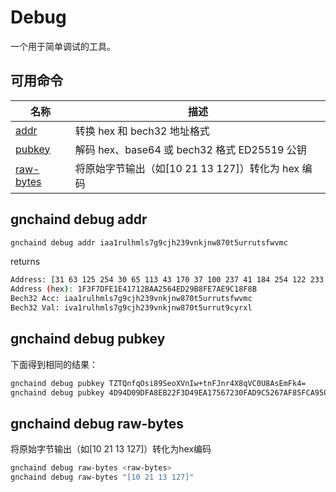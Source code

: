 # Debug

一个用于简单调试的工具。

## 可用命令

| 名称          | 描述                                              |
| ------------- | ------------------------------------------------- |
| [addr]()      | 转换 hex 和 bech32 地址格式                       |
| [pubkey]()    | 解码 hex、base64 或 bech32 格式 ED25519 公钥      |
| [raw-bytes]() | 将原始字节输出（如[10 21 13 127]）转化为 hex 编码 |

## gnchaind debug addr

```bash
gnchaind debug addr iaa1rulhmls7g9cjh239vnkjnw870t5urrutsfwvmc
```

returns

```bash
Address: [31 63 125 254 30 65 113 43 170 37 100 237 41 184 254 122 233 193 143 139]
Address (hex): 1F3F7DFE1E41712BAA2564ED29B8FE7AE9C18F8B
Bech32 Acc: iaa1rulhmls7g9cjh239vnkjnw870t5urrutsfwvmc
Bech32 Val: iva1rulhmls7g9cjh239vnkjnw870t5urrut9cyrxl
```

## gnchaind debug pubkey

下面得到相同的结果：

```bash
gnchaind debug pubkey TZTQnfqOsi89SeoXVnIw+tnFJnr4X8qVC0U8AsEmFk4=
gnchaind debug pubkey 4D94D09DFA8EB22F3D49EA17567230FAD9C5267AF85FCA950B453C02C126164E
```

## gnchaind debug raw-bytes

将原始字节输出（如[10 21 13 127]）转化为hex编码

```bash
gnchaind debug raw-bytes <raw-bytes>
gnchaind debug raw-bytes "[10 21 13 127]"
```